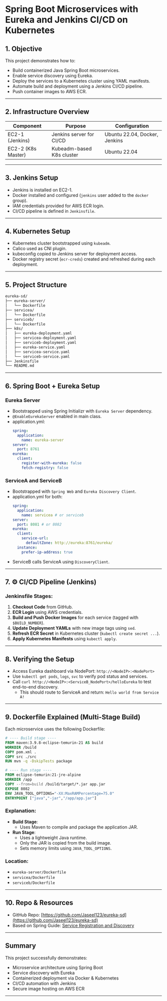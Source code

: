 # Spring Boot Microservices with Eureka and Jenkins CI/CD on Kubernetes

## 1. Objective

This project demonstrates how to:

- Build containerized Java Spring Boot microservices.
- Enable service discovery using Eureka.
- Deploy the services to a Kubernetes cluster using YAML manifests.
- Automate build and deployment using a Jenkins CI/CD pipeline.
- Push container images to AWS ECR.

---

## 2. Infrastructure Overview

| Component        | Purpose                        | Configuration               |
|------------------|--------------------------------|------------------------------|
| EC2-1 (Jenkins)   | Jenkins server for CI/CD       | Ubuntu 22.04, Docker, Jenkins |
| EC2-2 (K8s Master)| Kubeadm-based K8s cluster      | Ubuntu 22.04    |

---

## 3. Jenkins Setup

- Jenkins is installed on EC2-1.
- Docker installed and configured (`jenkins` user added to the `docker` group).
- IAM credentials provided for AWS ECR login.
- CI/CD pipeline is defined in `Jenkinsfile`.

---

## 4. Kubernetes Setup

- Kubernetes cluster bootstrapped using `kubeadm`.
- Calico used as CNI plugin.
- kubeconfig copied to Jenkins server for deployment access.
- Docker registry secret (`ecr-creds`) created and refreshed during each deployment.

---

## 5. Project Structure

```bash
eureka-sd/
├── eureka-server/
│   └── Dockerfile
├── servicea/
│   └── Dockerfile
├── serviceb/
│   └── Dockerfile
├── k8s/
│   ├── eureka-deployment.yaml
│   ├── servicea-deployment.yaml
│   ├── serviceb-deployment.yaml
│   ├── eureka-service.yaml
│   ├── servicea-service.yaml
│   └── serviceb-service.yaml
├── Jenkinsfile
└── README.md
```

---

## 6.  Spring Boot + Eureka Setup

### Eureka Server
- Bootstrapped using Spring Initializr with `Eureka Server` dependency.
- `@EnableEurekaServer` enabled in main class.
- application.yml:
  ```yaml
  spring:
    application:
      name: eureka-server
  server:
    port: 8761
  eureka:
    client:
      register-with-eureka: false
      fetch-registry: false
  ```

### ServiceA and ServiceB
- Bootstrapped with `Spring Web` and `Eureka Discovery Client`.
- application.yml for both:
  ```yaml
  spring:
    application:
      name: servicea # or serviceb
  server:
    port: 8081 # or 8082
  eureka:
    client:
      service-url:
        defaultZone: http://eureka:8761/eureka/
    instance:
      prefer-ip-address: true
  ```
- ServiceB calls ServiceA using `DiscoveryClient`.

---

## 7. ⚙️ CI/CD Pipeline (Jenkins)

### Jenkinsfile Stages:
1. **Checkout Code** from GitHub.
2. **ECR Login** using AWS credentials.
3. **Build and Push Docker Images** for each service (tagged with `$BUILD_NUMBER`).
4. **Update Deployment YAMLs** with new image tags using `sed`.
5. **Refresh ECR Secret** in Kubernetes cluster (`kubectl create secret ...`).
6. **Apply Kubernetes Manifests** using `kubectl apply`.

---

## 8. Verifying the Setup

- Access Eureka dashboard via NodePort: `http://<NodeIP>:<NodePort>`
- Use `kubectl get pods`, `logs`, `svc` to verify pod status and services.
- Call `curl http://<NodeIP>:<ServiceB_NodePort>/helloEureka` to test end-to-end discovery.
  - This should route to ServiceA and return: `Hello world from Service A!`

---

## 9. Dockerfile Explained (Multi-Stage Build)

Each microservice uses the following Dockerfile:

```Dockerfile
# ---- Build stage ----
FROM maven:3.9.8-eclipse-temurin-21 AS build
WORKDIR /build
COPY pom.xml .
COPY src ./src
RUN mvn -q -DskipTests package

# ---- Run stage ----
FROM eclipse-temurin:21-jre-alpine
WORKDIR /app
COPY --from=build /build/target/*.jar app.jar
EXPOSE 8082
ENV JAVA_TOOL_OPTIONS="-XX:MaxRAMPercentage=75.0"
ENTRYPOINT ["java","-jar","/app/app.jar"]
```

### Explanation:
- **Build Stage**:
  - Uses Maven to compile and package the application JAR.
- **Run Stage**:
  - Uses a lightweight Java runtime.
  - Only the JAR is copied from the build image.
  - Sets memory limits using `JAVA_TOOL_OPTIONS`.

###  Location:
- `eureka-server/Dockerfile`
- `servicea/Dockerfile`
- `serviceb/Dockerfile`

---

## 10. Repo & Resources

- GitHub Repo: [https://github.com/Jaseel123/eureka-sd](https://github.com/Jaseel123/eureka-sd)
- Based on Spring Guide: [Service Registration and Discovery](https://spring.io/guides/gs/service-registration-and-discovery/)

---

## Summary

This project successfully demonstrates:

- Microservice architecture using Spring Boot
- Service discovery with Eureka
- Containerized deployment via Docker & Kubernetes
- CI/CD automation with Jenkins
- Secure image hosting on AWS ECR

---

